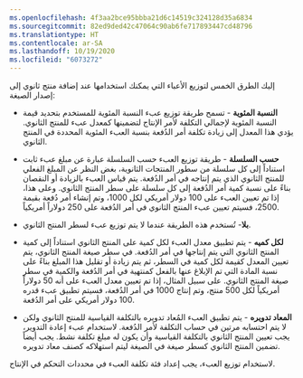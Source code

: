 ```yaml
---
ms.openlocfilehash: 4f3aa2bce95bbba21d6c14519c324128d35a6834
ms.sourcegitcommit: 82ed9ded42c47064c90ab6fe717893447cd48796
ms.translationtype: HT
ms.contentlocale: ar-SA
ms.lasthandoff: 10/19/2020
ms.locfileid: "6073272"
---
```

إليك الطرق الخمس لتوزيع الأعباء التي يمكنك استخدامها عند إضافة منتج ثانوي إلى إصدار الصيغة:

-   **النسبة المئوية** - تسمح طريقة توزيع عبء النسبة المئوية للمستخدم بتحديد قيمة النسبة المئوية لإجمالي التكلفة لأمر الإنتاج لتضمينها كمعدل عبء للمنتج الثانوي. يؤدي هذا المعدل إلى زيادة تكلفة أمر الدُفعة بنسبة العبء المئوية المحددة في المنتج الثانوي.

-   **حسب السلسلة** - طريقة توزيع العبء حسب السلسلة عبارة عن مبلغ عبء ثابت استناداً إلى كل سلسلة من سطور المنتجات الثانوية، بغض النظر عن المبلغ الفعلي للمنتج الثانوي الذي يتم إنتاجه في أمر الدُفعة. يتم قياس العبء بالزيادة أو النقصان بناءً على نسبة كمية أمر الدُفعة إلى كل سلسلة على سطر المنتج الثانوي. وعلى هذا، إذا تم تعيين العبء على 100 دولار أمريكي لكل 1000، وتم إنشاء أمر دُفعة بقيمة 2500، فسيتم تعيين عبء المنتج الثانوي في أمر الدُفعة على 250 دولاراً أمريكياً.

-   **بلا**- تُستخدم هذه الطريقة عندما لا يتم توزيع عبء لسطر المنتج الثانوي.

-   **لكل كميه** - يتم تطبيق معدل العبء لكل كمية على المنتج الثانوي استناداً إلى كمية المنتج الثانوي التي يتم إنتاجها في أمر الدُفعة. في سطر صيغة المنتج الثانوي، يتم تعيين المعدل كقيمة لكل كمية في السطر، ثم يتم زيادة أو تقليل هذا المبلغ بناءً على نسبة المادة التي تم الإبلاغ عنها بالفعل كمنتهية في أمر الدُفعة والكمية في سطر صيغة المنتج الثانوي.
    على سبيل المثال، إذا تم تعيين معدل العبء على أنه 50 دولاراً أمريكياً لكل 500 منتج، وتم إنتاج 1000 في أمر الدُفعة، فسيتم تطبيق عبء قدره 100 دولار أمريكي على أمر الدُفعة.

-   **المعاد تدويره** - يتم تطبيق العبء المُعاد تدويره بالتكلفة القياسية للمنتج الثانوي ولكن لا يتم احتسابه مرتين في حساب التكلفة لأمر الدُفعة. لاستخدام عبء إعادة التدوير، يجب تعيين المنتج الثانوي بالتكلفة القياسية وأن يكون له مبلغ تكلفة نشط. يجب أيضاً تضمين المنتج الثانوي كسطر صيغة في الصيغة ليتم استهلاكه كصنف معاد تدويره.

لاستخدام توزيع العبء، يجب إعداد فئة تكلفة العبء في محددات التحكم في الإنتاج.

